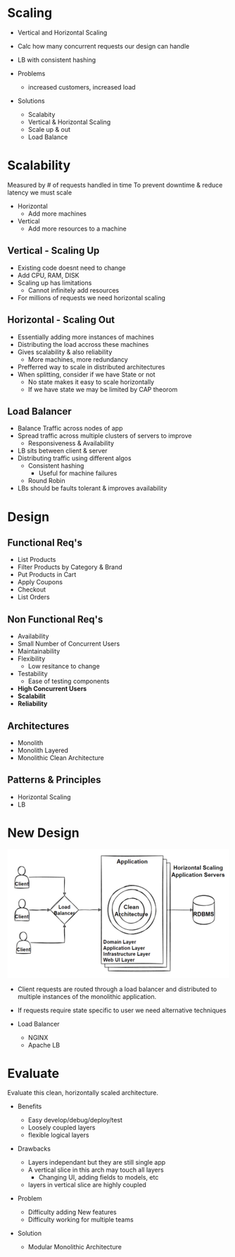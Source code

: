 # Scaling

- Vertical and Horizontal Scaling
- Calc how many concurrent requests our design can handle
- LB with consistent hashing

- Problems
  - increased customers, increased load
- Solutions
  - Scalabity
  - Vertical & Horizontal Scaling
  - Scale up & out
  - Load Balance

# Scalability

Measured by # of requests handled in time
To prevent downtime & reduce latency we must scale

- Horizontal
  - Add more machines
- Vertical
  - Add more resources to a machine

## Vertical - Scaling Up

- Existing code doesnt need to change
- Add CPU, RAM, DISK
- Scaling up has limitations
  - Cannot infinitely add resources
- For millions of requests we need horizontal scaling

## Horizontal - Scaling Out

- Essentially adding more instances of machines
- Distributing the load accross these machines
- Gives scalability & also reliability
  - More machines, more redundancy
- Prefferred way to scale in distributed architectures
- When splitting, consider if we have State or not
  - No state makes it easy to scale horizontally
  - If we have state we may be limited by CAP theorom


## Load Balancer

 - Balance Traffic across nodes of app
 - Spread traffic across multiple clusters of servers to improve
   - Responsiveness & Availability
 - LB sits between client & server
 - Distributing traffic using different algos
   - Consistent hashing
     - Useful for machine failures
   - Round Robin
 - LBs should be faults tolerant & improves availability


# Design

## Functional Req's

 - List Products
 - Filter Products by Category & Brand
 - Put Products in Cart
 - Apply Coupons
 - Checkout
 - List Orders

## Non Functional Req's

 - Availability
 - Small Number of Concurrent Users
 - Maintainability
 - Flexibility
   - Low resitance to change
 - Testability
   - Ease of testing components
 - **High Concurrent Users**
 - **Scalabilit**
 - **Reliability**
  
## Architectures

- Monolith
- Monolith Layered
- Monolithic Clean Architecture

## Patterns & Principles

- Horizontal Scaling
- LB

# New Design

![LB](./media/lb.png)

- Client requests are routed through a load balancer and distributed to multiple instances of the monolithic application. 
- If requests require state specific to user we need alternative techniques  


- Load Balancer
  - NGINX
  - Apache LB

# Evaluate 

Evaluate this clean, horizontally scaled architecture. 

- Benefits
  - Easy develop/debug/deploy/test
  - Loosely coupled layers
  - flexible logical layers
- Drawbacks
  - Layers independant but they are still single app
  - A vertical slice in this arch may touch all layers
    - Changing UI, adding fields to models, etc
  - layers in vertical slice are highly coupled

- Problem
  - Difficulty adding New features 
  - Difficulty working for multiple teams
- Solution
  - Modular Monolithic Architecture